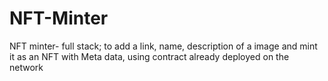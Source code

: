 # NFT-Minter
NFT minter- full stack; to add a link, name, description of a image and mint it as an NFT with Meta data, using contract already deployed on the network
